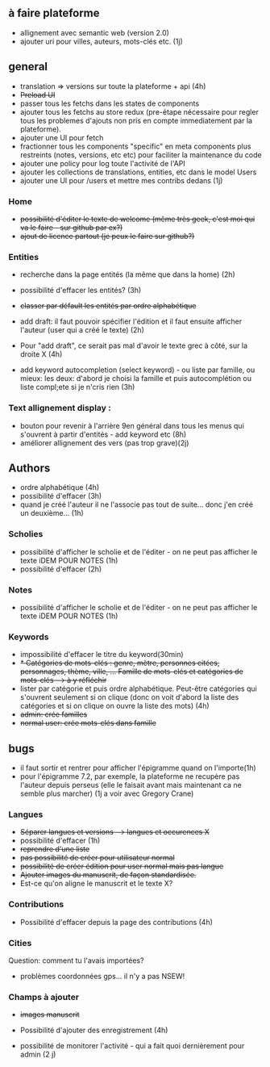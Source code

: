## à faire plateforme

- allignement avec semantic web (version 2.0)
- ajouter uri pour villes, auteurs, mots-clés etc. (1j)

## general
- translation => versions sur toute la plateforme + api (4h)
- ~~Preload UI~~
- passer tous les fetchs dans les states de components
- ajouter tous les fetchs au store redux (pre-étape nécessaire pour regler tous les problemes d'ajouts non pris en compte immediatement par la plateforme).
- ajouter une UI pour fetch
- fractionner tous les components "specific" en meta components plus restreints (notes, versions, etc etc) pour faciliter la maintenance du code
- ajouter une policy pour log toute l'activité de l'API
- ajouter les collections de translations, entities, etc dans le model Users
- ajouter une UI pour /users et mettre mes contribs dedans (1j)


### Home
- ~~possibilité d'éditer le texte de welcome (même très geek, c'est moi qui va le faire - sur github par ex?)~~
- ~~ajout de licence partout (je peux le faire sur github?)~~

### Entities
- recherche dans la page entités (la même que dans la home) (2h)

- possibilité d'effacer les entités? (3h)

- ~~classer par défault les entités par ordre alphabétique~~
- add draft: il faut pouvoir spécifier l'édition et il faut ensuite afficher l'auteur (user qui a créé le texte) (2h)
- Pour "add draft", ce serait pas mal d'avoir le texte grec à côté, sur la droite X (4h)
- add keyword autocompletion (select keyword) - ou liste par famille, ou mieux: les deux: d'abord je choisi la famille et puis autocomplétion ou liste compl;ete si je n'cris rien (3h)

### Text allignement display :
- bouton pour revenir à l'arrière 9en général dans tous les menus qui s'ouvrent à partir d'entités - add keyword etc (8h)
- améliorer allignement des vers (pas trop grave)(2j)

## Authors
- ordre alphabétique (4h)
- possibilité d'effacer (3h)
- quand je créé l'auteur il ne l'associe pas tout de suite... donc j'en créé un deuxième... (1h)

### Scholies
- possibilité d'afficher le scholie et de l'éditer - on ne peut pas afficher le texte iDEM POUR NOTES (1h)
- possibilité d'effacer (2h)
### Notes
- possibilité d'afficher le scholie et de l'éditer - on ne peut pas afficher le texte iDEM POUR NOTES (1h)
### Keywords
- impossibilité d'effacer le titre du keyword(30min)
- ~~* Catégories de mots-clés : genre, mètre, personnes citées, personnages, thème, ville, ... Famille de mots-clés et catégories de mots-clés --> à y réfléchir~~
- lister par catégorie et puis ordre alphabétique. Peut-être catégories qui s'ouvrent seulement si on clique (donc on voit d'abord la liste des catégories et si on clique on ouvre la liste des mots) (4h)
- ~~admin: crée familles~~
- ~~normal user: crée mots-clés dans famille~~


## bugs
- il faut sortir et rentrer pour afficher l'épigramme quand on l'importe(1h)
- pour l'épigramme 7.2, par exemple, la plateforme ne recupère pas l'auteur depuis perseus (elle le faisait avant mais maintenant ca ne semble plus marcher) (1j a voir avec Gregory Crane)


### Langues
- ~~Séparer langues et versions --> langues et occurences X~~
- possibilité d'effacer (1h)
- ~~reprendre d'une liste~~
- ~~pas possibilité de créer pour utilisateur normal~~
- ~~possibilité de créer édition pour user normal mais pas langue~~
- ~~Ajouter images du manuscrit, de façon standardisée.~~
- Est-ce qu'on aligne le manuscrit et le texte X? 

### Contributions
- Possibilité d'effacer depuis la page des contributions (4h)
### Cities
Question: comment tu l'avais importées?
- problèmes coordonnées gps... il n'y a pas NSEW!

### Champs à ajouter
- ~~images manuscrit~~
- Possibilité d'ajouter des enregistrement (4h)

- possibilité de monitorer l'activité - qui a fait quoi dernièrement pour admin (2 j)

